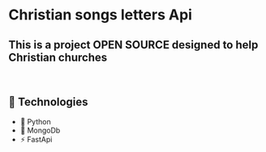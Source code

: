 <h1>
    Christian songs letters Api
</h1>

<h2>
This is a project OPEN SOURCE designed to help Christian churches
</h2>

<br>

<h2>
👾 Technologies
</h2>
<ul>
<li> 🐍  Python </li>
<li> 🍃  MongoDb </li>
<li> ⚡  FastApi </li>
</ul>